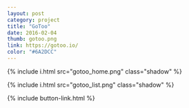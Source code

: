```yaml
---
layout: post
category: project
title: "GoToo"
date: 2016-02-04
thumb: gotoo.png
link: https://gotoo.io/
color: "#6A2DCC"
---
```


{% include i.html src="gotoo_home.png" class="shadow" %}

{% include i.html src="gotoo_list.png" class="shadow" %}

{% include button-link.html %}
